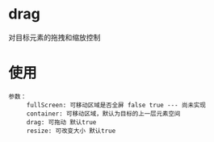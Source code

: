 # drag
对目标元素的拖拽和缩放控制


# 使用

	参数：
		 fullScreen: 可移动区域是否全屏 false true --- 尚未实现
		 container: 可移动区域，默认为目标的上一层元素空间
		 drag: 可拖动 默认true
		 resize: 可改变大小 默认true

	